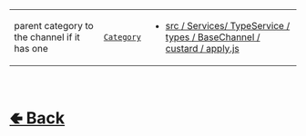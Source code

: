<table>
<tr><td>

parent category to the channel if it has one<br>

</td><td> 

[`Category`](https://github.com/shysolocup/noscord.js/wiki/Category)

</td><td>

- [src / Services/ TypeService / types / BaseChannel / custard / apply.js](https://github.com/shysolocup/noscord.js/blob/main/src/Services/TypeService/types/BaseChannel/custard/apply.js)

</td></tr>

</table>

<br> <h1> [🢀 Back](https://github.com/shysolocup/noscord.js/wiki/BaseChannel-Elements) </h1>